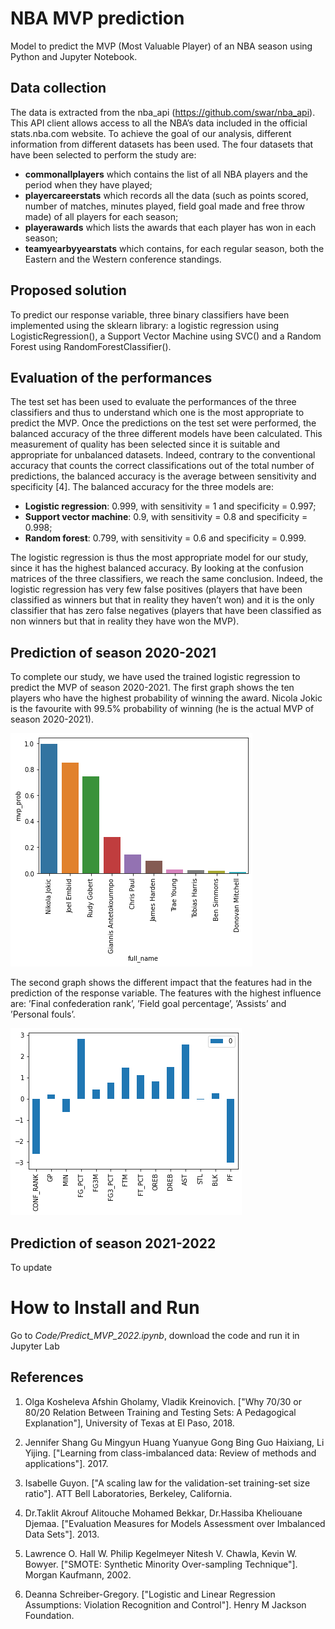# NBA MVP prediction

Model to predict the MVP (Most Valuable Player) of an NBA season using Python and Jupyter Notebook.

## Data collection

The data is extracted from the nba_api (https://github.com/swar/nba_api). This API client allows access to all the NBA’s data included in the official stats.nba.com website.
To achieve the goal of our analysis, different information from different datasets has been used. The four datasets that have been selected to perform the study are:

* **commonallplayers** which contains the list of all NBA players and the period when they have played;
* **playercareerstats** which records all the data (such as points scored, number of matches, minutes played, field goal made and free throw made) of all players for each season;
* **playerawards** which lists the awards that each player has won in each season;
* **teamyearbyyearstats** which contains, for each regular season, both the Eastern and the Western conference standings.

## Proposed solution

To predict our response variable, three binary classifiers have been implemented using the sklearn library: a logistic regression using LogisticRegression(), a Support Vector Machine using SVC() and a Random Forest using RandomForestClassifier().

## Evaluation of the performances

The test set has been used to evaluate the performances of the three classifiers and thus to understand which one is the most appropriate to predict the MVP. Once the predictions on the test set were performed, the balanced accuracy of the three different models have been calculated. This measurement of quality has been selected since it is suitable and appropriate for unbalanced datasets. Indeed, contrary to the conventional accuracy that counts the correct classifications out of the total number of predictions, the balanced accuracy is the average between sensitivity and specificity [4]. The balanced accuracy for the three models are:

* **Logistic regression**: 0.999, with sensitivity = 1 and specificity = 0.997;
* **Support vector machine**: 0.9, with sensitivity = 0.8 and specificity = 0.998;
* **Random forest**: 0.799, with sensitivity = 0.6 and specificity = 0.999.

The logistic regression is thus the most appropriate model for our study, since it has the highest balanced accuracy. By looking at the confusion matrices of the three classifiers, we reach the same conclusion. Indeed, the logistic regression has very few false positives (players that have been classified as winners but that in reality they haven’t won) and it is the only classifier that has zero false negatives (players that have been classified as non winners but that in reality they have won the MVP).

## Prediction of season 2020-2021

To complete our study, we have used the trained logistic regression to predict the MVP of season 2020-2021. The first graph shows the ten players who have the highest probability of winning the award. Nicola Jokic is the favourite with 99.5% probability of winning (he is the actual MVP of season 2020-2021).

![alt text](https://github.com/thomasverardo/NBA_MVP_2022_prediction/blob/main/Code/plot/log_reg_test30.png)

The second graph shows the different impact that the features had in the prediction of the response variable. The features with the highest influence are: ’Final confederation rank’, ’Field goal percentage’, ’Assists’ and ’Personal fouls’.

![alt text](https://github.com/thomasverardo/NBA_MVP_2022_prediction/blob/main/Code/plot/log_reg_importance.png)



## Prediction of season 2021-2022 

To update

# How to Install and Run
Go to *Code/Predict_MVP_2022.ipynb*, download the code and run it in Jupyter Lab



## References

1. Olga Kosheleva Afshin Gholamy, Vladik Kreinovich. ["Why 70/30 or 80/20 Relation Between Training and Testing Sets: A Pedagogical Explanation"], University of Texas at El Paso, 2018.

2. Jennifer Shang Gu Mingyun Huang Yuanyue Gong Bing Guo Haixiang, Li Yijing. ["Learning from class-imbalanced data: Review of methods and applications"]. 2017.

3. Isabelle Guyon. ["A scaling law for the validation-set training-set size ratio"]. ATT Bell Laboratories, Berkeley, California.

4. Dr.Taklit Akrouf Alitouche Mohamed Bekkar, Dr.Hassiba Kheliouane Djemaa. ["Evaluation Measures for Models Assessment over Imbalanced Data Sets"]. 2013.

5. Lawrence O. Hall W. Philip Kegelmeyer Nitesh V. Chawla, Kevin W. Bowyer. ["SMOTE: Synthetic Minority Over-sampling Technique"]. Morgan Kaufmann, 2002.

6. Deanna Schreiber-Gregory. ["Logistic and Linear Regression Assumptions: Violation Recognition and Control"]. Henry M Jackson Foundation.


